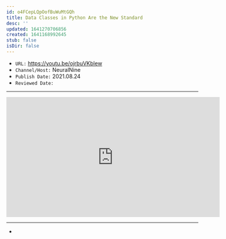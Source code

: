 ```yaml
---
id: o4FCepLQpOofBuWuMtGQh
title: Data Classes in Python Are the New Standard
desc: ''
updated: 1641270706856
created: 1641168992645
stub: false
isDir: false
---
```


- `URL:` <https://youtu.be/ojrbuVKblew>
- `Channel/Host:` NeuralNine
- `Publish Date:` 2021.08.24
- `Reviewed Date:` 

---

<center><iframe width="560" height="315" src="https://www.youtube.com/embed/ojrbuVKblew" frameborder="0" allow="accelerometer; autoplay; encrypted-media; gyroscope; picture-in-picture" allowfullscreen></iframe></center>

---

-

